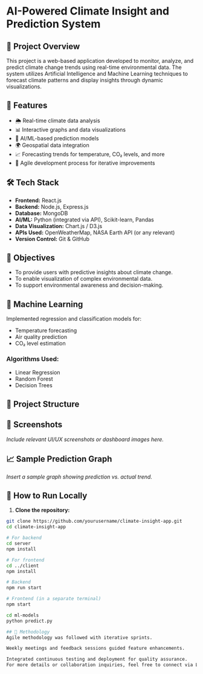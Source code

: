 # AI-Powered Climate Insight and Prediction System

## 📌 Project Overview
This project is a web-based application developed to monitor, analyze, and predict climate change trends using real-time environmental data. The system utilizes Artificial Intelligence and Machine Learning techniques to forecast climate patterns and display insights through dynamic visualizations.

## 🚀 Features
- 🌦️ Real-time climate data analysis
- 📊 Interactive graphs and data visualizations
- 🤖 AI/ML-based prediction models
- 🌍 Geospatial data integration
- 📈 Forecasting trends for temperature, CO₂ levels, and more
- 🔄 Agile development process for iterative improvements

## 🛠️ Tech Stack
- **Frontend:** React.js
- **Backend:** Node.js, Express.js
- **Database:** MongoDB
- **AI/ML:** Python (integrated via API), Scikit-learn, Pandas
- **Data Visualization:** Chart.js / D3.js
- **APIs Used:** OpenWeatherMap, NASA Earth API (or any relevant)
- **Version Control:** Git & GitHub

## 🎯 Objectives
- To provide users with predictive insights about climate change.
- To enable visualization of complex environmental data.
- To support environmental awareness and decision-making.

## 🧠 Machine Learning
Implemented regression and classification models for:
- Temperature forecasting
- Air quality prediction
- CO₂ level estimation

### Algorithms Used:
- Linear Regression
- Random Forest
- Decision Trees

## 📁 Project Structure


## 📸 Screenshots
*Include relevant UI/UX screenshots or dashboard images here.*

## 📈 Sample Prediction Graph
*Insert a sample graph showing prediction vs. actual trend.*

## 🧪 How to Run Locally

1. **Clone the repository:**
```bash
git clone https://github.com/yourusername/climate-insight-app.git
cd climate-insight-app

# For backend
cd server
npm install

# For frontend
cd ../client
npm install

# Backend
npm run start

# Frontend (in a separate terminal)
npm start

cd ml-models
python predict.py

## 📌 Methodology
Agile methodology was followed with iterative sprints.

Weekly meetings and feedback sessions guided feature enhancements.

Integrated continuous testing and deployment for quality assurance.
For more details or collaboration inquiries, feel free to connect via LinkedIn or email.

